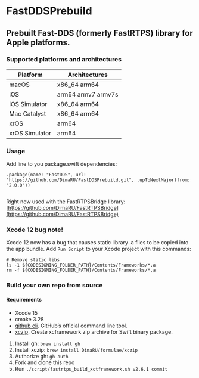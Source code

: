 # FastDDSPrebuild
## Prebuilt Fast-DDS (formerly FastRTPS) library for Apple platforms.


### Supported platforms and architectures
| Platform          |  Architectures     |
|-------------------|--------------------|
| macOS             | x86_64 arm64       |
| iOS               | arm64 armv7 armv7s |
| iOS Simulator     | x86_64 arm64       |
| Mac Catalyst      | x86_64 arm64       |
| xrOS              | arm64              |
| xrOS Simulator    | arm64              |

### Usage

Add line to you package.swift dependencies:

```
.package(name: "FastDDS", url: "https://github.com/DimaRU/FastDDSPrebuild.git", .upToNextMajor(from: "2.0.0"))


```

Right now used with the FastRTPSBridge library: [https://github.com/DimaRU/FastRTPSBridge](https://github.com/DimaRU/FastRTPSBridge)

### Xcode 12 bug note!

Xcode 12 now has a bug that causes static library .a files to be copied into the app bundle. Add `Run Script` to your Xcode project with this commands:

```
# Remove static libs
ls -1 ${CODESIGNING_FOLDER_PATH}/Contents/Frameworks/*.a
rm -f ${CODESIGNING_FOLDER_PATH}/Contents/Frameworks/*.a

```

### Build your own repo from source

#### Requirements 

- Xcode 15
- cmake 3.28
- [github cli](https://github.com/cli/cli). GitHub’s official command line tool.
- [xczip](https://github.com/DimaRU/xczip). Create xcframework zip archive for Swift binary package.

1. Install gh: `brew install gh`
2. Install xczip: `brew install DimaRU/formulae/xczip`
3. Authorize gh: `gh auth`
4. Fork and clone this repo
5. Run `./script/fastrtps_build_xctframework.sh v2.6.1 commit`
